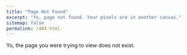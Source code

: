 ```yaml
---
title: "Page Not Found"
excerpt: "Yo, page not found. Your pixels are in another canvas."
sitemap: false
permalink: /404.html
---
```


Yo, the page you were trying to view does not exist.